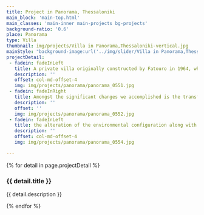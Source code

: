 ```yaml
---
title: Project in Panorama, Thessaloniki
main_block: 'main-top.html'
main_classes: 'main-inner main-projects bg-projects'
background-ratio: '0.6'
place: Panorama
type: Villa
thumbnail: img/projects/Villa in Panorama,Thessaloniki-vertical.jpg
mainStyle: "background-image:url('../img/slider/Villa in Panorama,Thessaloníki.jpeg');"
projectDetail:
 - fadein: fadeInLeft
   title: A private villa originally constructed by Fatouro in 1964, which we built respecting the historicity of the building
   description: ''
   offset: col-md-offset-4
   img: img/projects/panorama/panorama_0551.jpg
 - fadein: fadeInRight
   title: Amongst the significant changes we accomplished is the transformation of the interior design so as to accommodate present needs without altering the authentic design
   description: ''
   offset: ''
   img: img/projects/panorama/panorama_0552.jpg
 - fadein: fadeInLeft
   title: the alteration of the environmental configuration along with the prosthesis of a pool
   description: ''
   offset: col-md-offset-4
   img: img/projects/panorama/panorama_0554.jpg
   
---
```

<section class="project-details">
  <div class="container">
  {% for detail in page.projectDetail %}
    <div class="project-details-item">
      <div class="row">
        <div class="project-details-info wow {{ detail.fadein }}">
          <h3 class="project-details-title">{{ detail.title }} </h3>
          <p class="project-details-descr">{{ detail.description }}</p>
        </div>
        <div class="project-details-img col-md-8 {{ detail.offset }}">
          <img alt="" class="img-responsive" src="{{ detail.img | relative_url }}">
        </div>
      </div>
    </div>
  {% endfor %}
  </div>
</section>